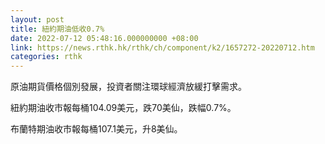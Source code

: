 ```yaml
---
layout: post
title: 紐約期油低收0.7%
date: 2022-07-12 05:48:16.000000000 +08:00
link: https://news.rthk.hk/rthk/ch/component/k2/1657272-20220712.htm
categories: rthk
---
```


原油期貨價格個別發展，投資者關注環球經濟放緩打擊需求。

紐約期油收市報每桶104.09美元，跌70美仙，跌幅0.7%。

布蘭特期油收市報每桶107.1美元，升8美仙。
